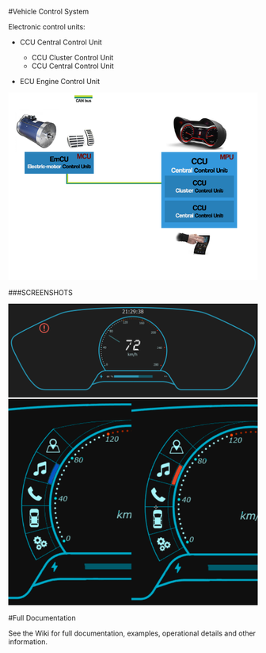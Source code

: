 #Vehicle Control System

Electronic control units:

- CCU Central Control Unit
	- CCU Cluster Control Unit
	- CCU Central Control Unit

- ECU Engine Control Unit

![Alt text](VCS_WiringDiagram.png?raw=true "Wiring Diagram")

###SCREENSHOTS

![Alt text](/Screenshots/cluster.PNG?raw=true "Wiring Diagram")
![Alt text](/Screenshots/UISketching.png?raw=true "Wiring Diagram")


#Full Documentation

See the Wiki for full documentation, examples, operational details and other information.
